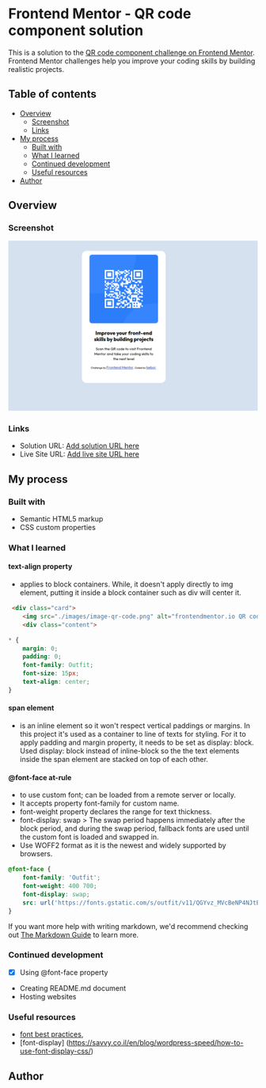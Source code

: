 # Frontend Mentor - QR code component solution

This is a solution to the [QR code component challenge on Frontend Mentor](https://www.frontendmentor.io/challenges/qr-code-component-iux_sIO_H). Frontend Mentor challenges help you improve your coding skills by building realistic projects. 

## Table of contents

- [Overview](#overview)
  - [Screenshot](#screenshot)
  - [Links](#links)
- [My process](#my-process)
  - [Built with](#built-with)
  - [What I learned](#what-i-learned)
  - [Continued development](#continued-development)
  - [Useful resources](#useful-resources)
- [Author](#author)

## Overview

### Screenshot

![](./images/Screenshot.png)

### Links

- Solution URL: [Add solution URL here](https://your-solution-url.com)
- Live Site URL: [Add live site URL here](https://your-live-site-url.com)

## My process

### Built with

- Semantic HTML5 markup
- CSS custom properties

### What I learned
#### text-align property 
  - applies to block containers. While, it doesn't apply directly to img element, putting it inside a block container such as div will center it. 

```html
 <div class="card">
    <img src="./images/image-qr-code.png" alt="frontendmentor.io QR code">
    <div class="content">
```
```css
* {
    margin: 0;
    padding: 0;
    font-family: Outfit;
    font-size: 15px;
    text-align: center;
}
```
#### span element
  - is an inline element so it won't respect vertical paddings or margins. In this project it's used as a container to line of texts for styling. For it to apply padding and margin property, it needs to be set as display: block. Used display: block instead of inline-block so the the text elements inside the span element are stacked on top of each other.

#### @font-face at-rule
  - to use custom font; can be loaded from a remote server or locally.
- It accepts property font-family for custom name. 
- font-weight property declares the range for text thickness. 
- font-display: swap > The swap period happens immediately after the block period, and during the swap period, fallback fonts are used until the custom font is loaded and swapped in.
- Use WOFF2 format as it is the newest and widely supported by browsers.
```css
@font-face {
    font-family: 'Outfit';
    font-weight: 400 700;
    font-display: swap;
    src: url('https://fonts.gstatic.com/s/outfit/v11/QGYvz_MVcBeNP4NJtEtq.woff2') format('woff2'); 
}
```

If you want more help with writing markdown, we'd recommend checking out [The Markdown Guide](https://www.markdownguide.org/) to learn more.

### Continued development

- [x] Using @font-face property
- Creating README.md document
- Hosting websites

### Useful resources

- [font best practices](https://web.dev/articles/font-best-practices), 
- [font-display] (https://savvy.co.il/en/blog/wordpress-speed/how-to-use-font-display-css/)

## Author

